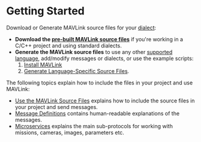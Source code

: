 # Getting Started

Download or Generate MAVLink source files for your [dialect](../messages/index.md#dialects):

- **Download the [pre-built MAVLink source files](../index.md#prebuilt_libraries)** if you're working in a C/C++ project and using standard dialects.
- **Generate the MAVLink source files** to use any other [supported language](../index.md#supported_languages), add/modify messages or dialects, or use the example scripts: 
    1. [Install MAVLink](../getting_started/installation.md)
    2. [Generate Language-Specific Source Files](../getting_started/generate_libraries.md).

The following topics explain how to include the files in your project and use MAVLink:

- [Use the MAVLink Source Files](../getting_started/use_libraries.md) explains how to include the source files in your project and send messages.
- [Message Definitions](../messages/index.md) contains human-readable explanations of the messages.
- [Microservices](../services/index.md) explains the main sub-protocols for working with missions, cameras, images, parameters etc.
